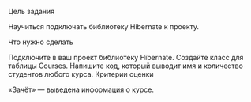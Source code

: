 Цель задания

Научиться подключать библиотеку Hibernate к проекту.

Что нужно сделать

Подключите в ваш проект библиотеку Hibernate. 
Создайте класс для таблицы Courses.
Напишите код, который выводит имя и количество студентов любого курса.
 Критерии оценки

«Зачёт» — выведена информация о курсе.
